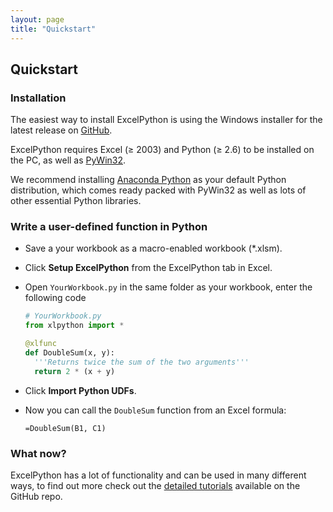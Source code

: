 ```yaml
---
layout: page
title: "Quickstart"
---
```


## Quickstart

### Installation

The easiest way to install ExcelPython is using the Windows installer for the latest release on [GitHub][].

ExcelPython requires Excel (&ge; 2003) and Python (&ge; 2.6) to be installed on the PC, as well as [PyWin32][].

We recommend installing [Anaconda Python][] as your default Python distribution, which comes ready packed with PyWin32 as well as lots of other essential Python libraries.

[PyWin32]: http://sourceforge.net/projects/pywin32/

[Anaconda Python]: https://store.continuum.io/cshop/anaconda/

[GitHub]: http://github.com/ericremoreynolds/excelpython/releases

### Write a user-defined function in Python

* Save a your workbook as a macro-enabled workbook (*.xlsm).

* Click **Setup ExcelPython** from the ExcelPython tab in Excel.

* Open `YourWorkbook.py` in the same folder as your workbook, enter the following code

    ```python
    # YourWorkbook.py
    from xlpython import *

    @xlfunc
    def DoubleSum(x, y):
      '''Returns twice the sum of the two arguments'''
      return 2 * (x + y)
    ```
		
* Click **Import Python UDFs**.

* Now you can call the `DoubleSum` function from an Excel formula:

    ```
    =DoubleSum(B1, C1)
    ```
		
### What now?

ExcelPython has a lot of functionality and can be used in many different ways, to find out more check out the [detailed tutorials][] available on the GitHub repo.

[detailed tutorials]: https://github.com/ericremoreynolds/excelpython/tree/master/docs
